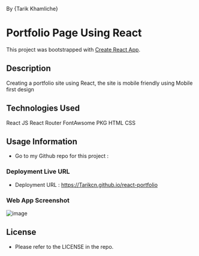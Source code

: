 By {Tarik Khamliche}

# Portfolio Page Using React

This project was bootstrapped with [Create React App](https://github.com/facebook/create-react-app).

## Description

Creating a portfolio site using React, the site is mobile friendly using Mobile first design

## Technologies Used

React JS
React Router
FontAwsome PKG
HTML
CSS

## Usage Information

- Go to my Github repo for this project :

### Deployment Live URL

- Deployment URL :
  https://Tarikcn.github.io/react-portfolio

### Web App Screenshot
![image](https://user-images.githubusercontent.com/115656280/217330686-52337b92-98d6-44d2-96af-a08156a16c47.png)

## License

- Please refer to the LICENSE in the repo.
